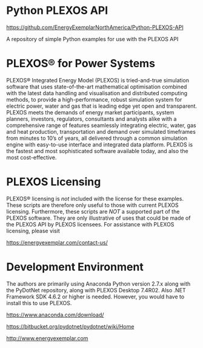 # Python PLEXOS API
https://github.com/EnergyExemplarNorthAmerica/Python-PLEXOS-API

A repository of simple Python examples for use with the PLEXOS API

# PLEXOS® for Power Systems
PLEXOS® Integrated Energy Model (PLEXOS) is tried-and-true simulation software that uses state-of-the-art
mathematical optimisation combined with the latest data handling and visualisation and distributed computing 
methods, to provide a high-performance, robust simulation system for electric power, water and gas that is 
leading edge yet open and transparent. PLEXOS meets the demands of energy market participants, system planners,
investors, regulators, consultants and analysts alike with a comprehensive range of features seamlessly integrating
electric, water, gas and heat production, transportation and demand over simulated timeframes from minutes to 10’s 
of years, all delivered through a common simulation engine with easy-to-use interface and integrated data platform. 
PLEXOS is the fastest and most sophisticated software available today, and also the most cost-effective.

# PLEXOS Licensing
PLEXOS® licensing is *not* included with the license for these examples. These scripts are therefore only useful to
those with current PLEXOS licensing. Furthermore, these scripts are *NOT* a supported part of the PLEXOS software.
They are only illustrative of uses that could be made of the PLEXOS API by PLEXOS licensees.
For assistance with PLEXOS licensing, please visit

https://energyexemplar.com/contact-us/

# Development Environment
The authors are primarily using Anaconda Python version 2.7.x along with the PyDotNet repository, along with PLEXOS Desktop 7.4R02.
Also .NET Framework SDK 4.6.2 or higher is needed. However, you would have to install this to use PLEXOS.

https://www.anaconda.com/download/

https://bitbucket.org/pydotnet/pydotnet/wiki/Home

http://www.energyexemplar.com

